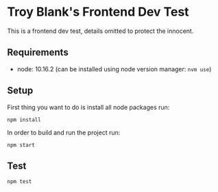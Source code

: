 # Troy Blank's Frontend Dev Test

This is a frontend dev test, details omitted to protect the innocent.

## Requirements

* node: 10.16.2 (can be installed using node version manager: `nvm use`)

## Setup
First thing you want to do is install all node packages run:

    npm install

In order to build and run the project run:

    npm start

## Test

    npm test